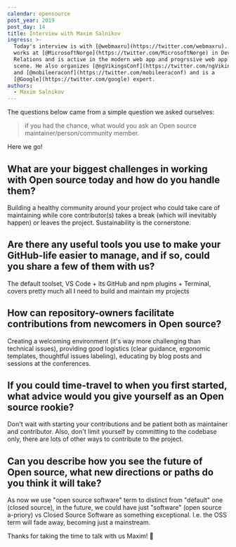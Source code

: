 ```yaml
---
calendar: opensource
post_year: 2019
post_day: 14
title: Interview with Maxim Salnikov
ingress: >-
  Today's interview is with [@webmaxru](https://twitter.com/webmaxru). Maxim
  works at [@MicrosoftNorge](https://twitter.com/MicrosoftNorge) in Developer
  Relations and is active in the modern web app and progrssive web app (PWA)
  scene. He also organizes [@ngVikingsConf](https://twitter.com/ngVikingsConf)
  and [@mobileeraconf](https://twitter.com/mobileeraconf) and is a
  [@Google](https://twitter.com/google) expert.
authors:
  - Maxim Salnikov
---
```

The questions below came from a simple question we asked ourselves: 

> if you had the chance, what would you ask an Open source maintainer/person/community member.

Here we go!

## What are your biggest challenges in working with Open source today and how do you handle them?

Building a healthy community around your project who could take care of maintaining while core contributor(s) takes a break (which will inevitably happen) or leaves the project. Sustainability is the cornerstone.

## Are there any useful tools you use to make your GitHub-life easier to manage, and if so, could you share a few of them with us?

The default toolset, VS Code + its GitHub and npm plugins + Terminal, covers pretty much all I need to build and maintain my projects

## How can repository-owners facilitate contributions from newcomers in Open source?

Creating a welcoming environment (it's way more challenging than technical issues), providing good logistics (clear guidance, ergonomic templates, thoughtful issues labeling), educating by blog posts and sessions at the conferences.

## If you could time-travel to when you first started, what advice would you give yourself as an Open source rookie?

Don't wait with starting your contributions and be patient both as maintainer and contributor. Also, don't limit yourself by committing to the codebase only, there are lots of other ways to contribute to the project.

## Can you describe how you see the future of Open source, what new directions or paths do you think it will take?

As now we use "open source software" term to distinct from "default" one (closed source), in the future, we could have just "software" (open source a-priory) vs Closed Source Software as something exceptional. I.e. the OSS term will fade away, becoming just a mainstream.

Thanks for taking the time to talk with us Maxim! 💪
